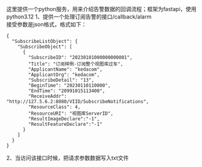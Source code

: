 这里提供一个python服务，用来介绍告警数据的回调流程；框架为fastapi，使用python3.12
1、提供一个处理订阅告警的接口/callback/alarm  
接受参数是json格式，格式如下：
```
{
  "SubscribeListObject": {
    "SubscribeObject": [
      {
        "SubscribeID": "20230101000000000001",
        "Title": "订阅样例-订阅整个视图库过车",
        "ApplicantName": "kedacom",
        "ApplicantOrg": "kedacom",
        "SubscribeDetail": "13",
        "BeginTime": "20230110110000",
        "EndTime": "20991015113400",
        "ReceiveAddr": "http://127.5.6.2:8080/VIID/SubscribeNotifications",
        "ResourceClass": 4,
        "ResourceURI": "视图库ServerID",
        "ResultImageDeclare":"-1",
        "ResultFeatureDeclare":"-1"
      }
    ]
  }
}
```
2、当访问该接口时候，把请求参数数据写入txt文件